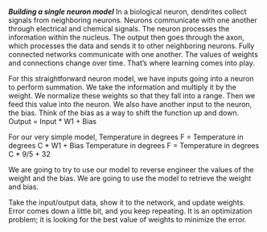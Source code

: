 ***Building a single neuron model*** 
In a biological neuron, dendrites collect signals from neighboring neurons. Neurons communicate with one another through electrical and chemical signals. The neuron processes the information within the nucleus. The output then goes through the axon, which processes the data and sends it to other neighboring neurons. Fully connected networks communicate with one another. The values of weights and connections change over time. That’s where learning comes into play. 

For this straightforward neuron model, we have inputs going into a neuron to perform summation. We take the information and multiply it by the weight. We normalize these weights so that they fall into a range. Then we feed this value into the neuron. We also have another input to the neuron, the bias. Think of the bias as a way to shift the function up and down. 
Output = Input * W1 + Bias

For our very simple model,
Temperature in degrees F = Temperature in degrees C * W1 + Bias
Temperature in degrees F = Temperature in degrees C * 9/5 + 32

We are going to try to use our model to reverse engineer the values of the weight and the bias. We are going to use the model to retrieve the weight and bias.

Take the input/output data, show it to the network, and update weights. Error comes down a little bit, and you keep repeating. It is an optimization problem; it is looking for the best value of weights to minimize the error. 
